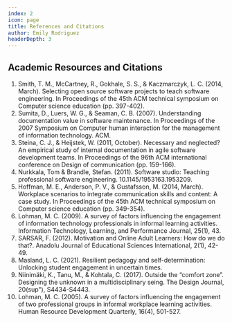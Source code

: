 ```yaml
---
index: 2
icon: page
title: References and Citations
author: Emily Rodriguez
headerDepth: 3
---
```


## Academic Resources and Citations

1. Smith, T. M., McCartney, R., Gokhale, S. S., & Kaczmarczyk, L. C. (2014,
March). Selecting open source software projects to teach software
engineering. In Proceedings of the 45th ACM technical symposium on
Computer science education (pp. 397-402).
2. Sumita, D., Luers, W. G., & Seaman, C. B. (2007). Understanding
documentation value in software maintenance. In Proceedings of the 2007
Symposium on Computer human interaction for the management of information
technology. ACM.
3. Steina, C. J., & Heijstek, W. (2011, October). Necessary and neglected?
An empirical study of internal documentation in agile software
development teams. In Proceedings of the 96th ACM international conference
on Design of communication (pp. 159-166).
4. Nurkkala, Tom & Brandle, Stefan. (2011). Software studio: Teaching
professional software engineering. 10.1145/1953163.1953209.
5. Hoffman, M. E., Anderson, P. V., & Gustafsson, M. (2014, March).
Workplace scenarios to integrate communication skills and content: A
case study. In Proceedings of the 45th ACM technical symposium on
Computer science education (pp. 349-354).
6. Lohman, M. C. (2009). A survey of factors influencing the engagement of
information technology professionals in informal learning activities.
Information Technology, Learning, and Performance Journal, 25(1), 43.
7. SARSAR, F. (2012). Motivation and Online Adult Learners: How do we
do that?. Anadolu Journal of Educational Sciences International, 2(1),
42-49.
8. Masland, L. C. (2021). Resilient pedagogy and self-determination:
Unlocking student engagement in uncertain times.
9. Niinimäki, K., Tanu, M., & Kohtala, C. (2017). Outside the “comfort
zone”. Designing the unknown in a multidisciplinary seing. The Design
Journal, 20(sup"), S4434-S4443.
10. Lohman, M. C. (2005). A survey of factors influencing the engagement of
two professional groups in informal workplace learning activities.
Human Resource Development Quarterly, 16(4), 501-527.
